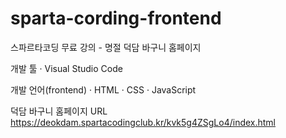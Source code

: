 # sparta-cording-frontend
스파르타코딩 무료 강의 - 명절 덕담 바구니 홈페이지

개발 툴
· Visual Studio Code

개발 언어(frontend)
· HTML
· CSS
· JavaScript

덕담 바구니 홈페이지 URL
https://deokdam.spartacodingclub.kr/kvk5g4ZSgLo4/index.html

